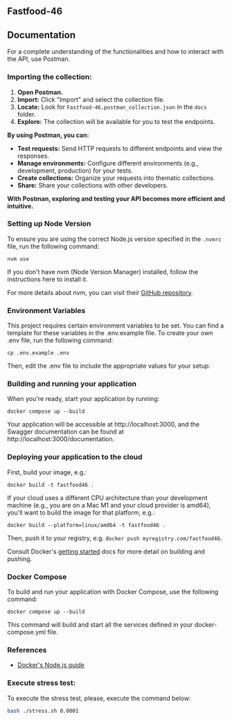 ## Fastfood-46

## Documentation

For a complete understanding of the functionalities and how to interact with the API, use Postman.

### Importing the collection:

1. **Open Postman.**
2. **Import:** Click "Import" and select the collection file.
3. **Locate:** Look for `Fastfood-46.postman_collection.json` in the `docs` folder.
4. **Explore:** The collection will be available for you to test the endpoints.

**By using Postman, you can:**

* **Test requests:** Send HTTP requests to different endpoints and view the responses.
* **Manage environments:** Configure different environments (e.g., development, production) for your tests.
* **Create collections:** Organize your requests into thematic collections.
* **Share:** Share your collections with other developers.

**With Postman, exploring and testing your API becomes more efficient and intuitive.**

### Setting up Node Version

To ensure you are using the correct Node.js version specified in the `.nvmrc` file, run the following command:

```shell
nvm use
```

If you don't have nvm (Node Version Manager) installed, follow the instructions here to install it.

For more details about nvm, you can visit their [GitHub repository](https://github.com/nvm-sh/nvm#installing-and-updating).

### Environment Variables

This project requires certain environment variables to be set.
You can find a template for these variables in the .env.example file.
To create your own .env file, run the following command:

```shell
cp .env.example .env
```

Then, edit the .env file to include the appropriate values for your setup.

### Building and running your application

When you're ready, start your application by running:

```shell
docker compose up --build
```

Your application will be accessible at http://localhost:3000, and the Swagger
documentation can be found at http://localhost:3000/documentation.

### Deploying your application to the cloud

First, build your image, e.g.:

```shell
docker build -t fastfood46 .
```

If your cloud uses a different CPU architecture than your development
machine (e.g., you are on a Mac M1 and your cloud provider is amd64),
you'll want to build the image for that platform, e.g.:

```shell
docker build --platform=linux/amd64 -t fastfood46 .
```

Then, push it to your registry, e.g. `docker push myregistry.com/fastfood46`.

Consult Docker's [getting started](https://docs.docker.com/go/get-started-sharing/)
docs for more detail on building and pushing.

### Docker Compose

To build and run your application with Docker Compose, use the following command:

```shell
docker compose up --build
```

This command will build and start all the services defined in your docker-compose.yml file.

### References
* [Docker's Node.js guide](https://docs.docker.com/language/nodejs/)


### Execute stress test:

To execute the stress test, please, execute the command below:

```bash
bash ./stress.sh 0.0001
```
